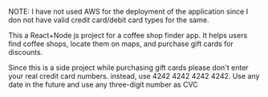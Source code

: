 NOTE: I have not used AWS for the deployment of the application since I don not have valid credit card/debit card types for the same.  

This a React+Node js project for a coffee shop finder app. It helps users find coffee shops, locate them on maps, and purchase gift cards for discounts.  

Since this is a side project while purchasing gift cards please don't enter your real credit card numbers. instead, use 4242 4242 4242 4242. Use any date in the future and use any three-digit number as CVC
